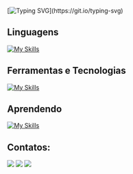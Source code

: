 [![Typing SVG](https://readme-typing-svg.herokuapp.com?size=30&color=FFFFFF&lines=Hi+im+Joao-Serignolli!)](https://git.io/typing-svg)


## Linguagens 
[![My Skills](https://skillicons.dev/icons?i=java,c,cpp,js,html,css)](https://skillicons.dev)

## Ferramentas e Tecnologias
[![My Skills](https://skillicons.dev/icons?i=aws,azure,discord,eclipse,git,github,linux.mysql,ps)](https://skillicons.dev)

## Aprendendo 
[![My Skills](https://skillicons.dev/icons?i=cs)](https://skillicons.dev)

## Contatos:
<div>
<a href="https://instagram.com/jpserignolli" target="_blank"><img loading="lazy" src="https://img.shields.io/badge/-Instagram-%23E4405F?style=for-the-badge&logo=instagram&logoColor=white" target="_blank"></a>
<a href = "mailto:jpserig@gmail.com"><img loading="lazy" src="https://img.shields.io/badge/Gmail-D14836?style=for-the-badge&logo=gmail&logoColor=white" target="_blank"></a>
<a href="https://www.linkedin.com/in/joãoserignolli" target="_blank"><img loading="lazy" src="https://img.shields.io/badge/-LinkedIn-%230077B5?style=for-the-badge&logo=linkedin&logoColor=white" target="_blank"></a>   
</div>
